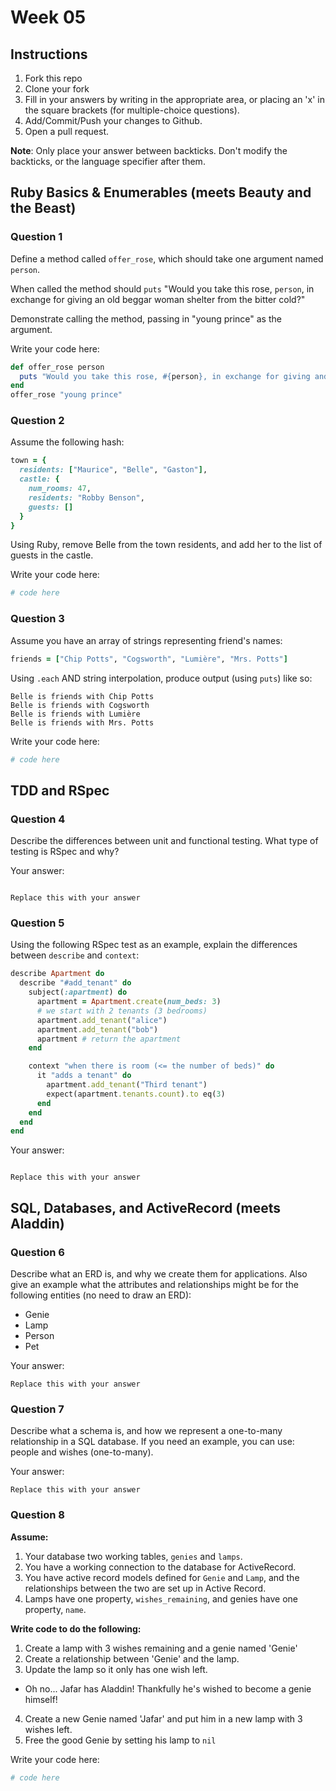 # Week 05

## Instructions

1. Fork this repo
2. Clone your fork
3. Fill in your answers by writing in the appropriate area, or placing an 'x' in
the square brackets (for multiple-choice questions).
4. Add/Commit/Push your changes to Github.
5. Open a pull request.

**Note**: Only place your answer between backticks. Don't modify the backticks,
or the language specifier after them.

## Ruby Basics & Enumerables (meets Beauty and the Beast)

### Question 1

Define a method called `offer_rose`, which should take one argument named `person`.

When called the method should `puts` "Would you take this rose, `person`, in exchange for giving an old beggar woman shelter from the bitter cold?"

Demonstrate calling the method, passing in "young prince" as the argument.

Write your code here:
```ruby
def offer_rose person
  puts "Would you take this rose, #{person}, in exchange for giving and old beggar woman shelter from the bitter cold?"
end
offer_rose "young prince"
```

### Question 2

Assume the following hash:

```ruby
town = {
  residents: ["Maurice", "Belle", "Gaston"],
  castle: {
    num_rooms: 47,
    residents: "Robby Benson",
    guests: []
  }
}
```

Using Ruby, remove Belle from the town residents, and
add her to the list of guests in the castle.

Write your code here:
```ruby
# code here
```

### Question 3

Assume you have an array of strings representing friend's names:

```ruby
friends = ["Chip Potts", "Cogsworth", "Lumière", "Mrs. Potts"]
```

Using `.each` AND string interpolation, produce output (using `puts`) like so:

```
Belle is friends with Chip Potts
Belle is friends with Cogsworth
Belle is friends with Lumière
Belle is friends with Mrs. Potts
```

Write your code here:
```ruby
# code here
```

## TDD and RSpec

### Question 4

Describe the differences between unit and functional testing. What type of testing is RSpec and why?

Your answer:
```text

Replace this with your answer
```

### Question 5

Using the following RSpec test as an example, explain the differences between `describe` and `context`:

```ruby
describe Apartment do
  describe "#add_tenant" do
    subject(:apartment) do
      apartment = Apartment.create(num_beds: 3)
      # we start with 2 tenants (3 bedrooms)
      apartment.add_tenant("alice")
      apartment.add_tenant("bob")
      apartment # return the apartment
    end

    context "when there is room (<= the number of beds)" do
      it "adds a tenant" do
        apartment.add_tenant("Third tenant")
        expect(apartment.tenants.count).to eq(3)
      end
    end
  end
end
```

Your answer:
```text

Replace this with your answer
```

## SQL, Databases, and ActiveRecord (meets Aladdin)

### Question 6

Describe what an ERD is, and why we create them for applications. Also give an
example what the attributes and relationships might be for the following
entities (no need to draw an ERD):
* Genie
* Lamp
* Person
* Pet

Your answer:
```
Replace this with your answer
```

### Question 7

Describe what a schema is, and how we represent a one-to-many relationship in a
SQL database. If you need an example, you can use: people and wishes
(one-to-many).

Your answer:
```
Replace this with your answer
```

### Question 8

**Assume:**  

1. Your database two working tables, `genies` and `lamps`.  
2. You have a working connection to the database for ActiveRecord.  
3. You have active record models defined for `Genie` and `Lamp`, and the
relationships between the two are set up in Active Record.  
4. Lamps have one property, `wishes_remaining`, and genies have one property, `name`.  

**Write code to do the following:**

1. Create a lamp with 3 wishes remaining and a genie named 'Genie'
2. Create a relationship between 'Genie' and the lamp.
3. Update the lamp so it only has one wish left.
  * Oh no... Jafar has Aladdin! Thankfully he's wished to become a genie himself!
4. Create a new Genie named 'Jafar' and put him in a new lamp with 3 wishes left.
5. Free the good Genie by setting his lamp to `nil`


Write your code here:
```ruby
# code here
```
